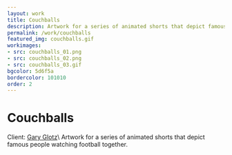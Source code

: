 ```yaml
---
layout: work
title: Couchballs
description: Artwork for a series of animated shorts that depict famous people watching football together.
permalink: /work/couchballs
featured_img: couchballs.gif
workimages:
- src: couchballs_01.png
- src: couchballs_02.png
- src: couchballs_03.gif
bgcolor: 5d6f5a
bordercolor: 101010
order: 2
---
```


# Couchballs 

Client: [Gary Glotz](www.gary-glotz.de)\\
Artwork for a series of animated shorts that depict famous people watching football together.